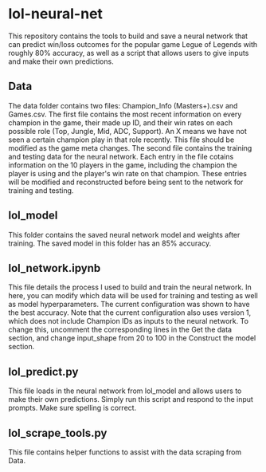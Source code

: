 # lol-neural-net
This repository contains the tools to build and save a neural network that can predict win/loss outcomes for the popular game Legue of Legends with roughly 80% accuracy, as well as a script that allows users to give inputs and make their own predictions.

## Data
The data folder contains two files: Champion_Info (Masters+).csv and Games.csv. The first file contains the most recent information on every champion in the game, their made up ID, and their win rates on each possible role (Top, Jungle, Mid, ADC, Support). An X means we have not seen a certain champion play in that role recently. This file should be modified as the game meta changes. The second file contains the training and testing data for the neural network. Each entry in the file cotains information on the 10 players in the game, including the champion the player is using and the player's win rate on that champion. These entries will be modified and reconstructed before being sent to the network for training and testing.

## lol_model
This folder contains the saved neural network model and weights after training. The saved model in this folder has an 85% accuracy.

## lol_network.ipynb
This file details the process I used to build and train the neural network. In here, you can modify which data will be used for training and testing as well as model hyperparameters. The current configuration was shown to have the best accuracy. Note that the current configuration also uses version 1, which does not include Champion IDs as inputs to the neural network. To change this, uncomment the corresponding lines in the Get the data section, and change input_shape from 20 to 100 in the Construct the model section. 

## lol_predict.py
This file loads in the neural network from lol_model and allows users to make their own predictions. Simply run this script and respond to the input prompts. Make sure spelling is correct.

## lol_scrape_tools.py
This file contains helper functions to assist with the data scraping from Data.
